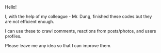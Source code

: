 Hello!

I, with the help of my colleague - Mr. Dung, finished these codes but they are not efficient enough. 

I can use these to crawl comments, reactions from posts/photos, and users profiles.

Please leave me any idea so that I can improve them.
